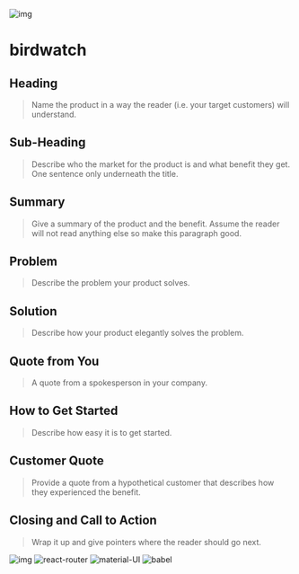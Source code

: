 ![img](https://ibb.co/gWFzyQ)
# birdwatch


## Heading ##
  > Name the product in a way the reader (i.e. your target customers) will understand.

## Sub-Heading ##
  > Describe who the market for the product is and what benefit they get. One sentence only underneath the title.

## Summary ##
  > Give a summary of the product and the benefit. Assume the reader will not read anything else so make this paragraph good.

## Problem ##
  > Describe the problem your product solves.

## Solution ##
  > Describe how your product elegantly solves the problem.

## Quote from You ##
  > A quote from a spokesperson in your company.

## How to Get Started ##
  > Describe how easy it is to get started.

## Customer Quote ##
  > Provide a quote from a hypothetical customer that describes how they experienced the benefit.

## Closing and Call to Action ##
  > Wrap it up and give pointers where the reader should go next.
  
  
  ![img](https://ibb.co/e9GTsk)
  ![react-router](http://img.ctolib.com/uploadImg/20170617/20170617081756_404.jpg)
  ![material-UI](https://cdn.worldvectorlogo.com/logos/material-ui.svg)
  ![babel](https://raw.githubusercontent.com/babel/logo/master/babel.png)
